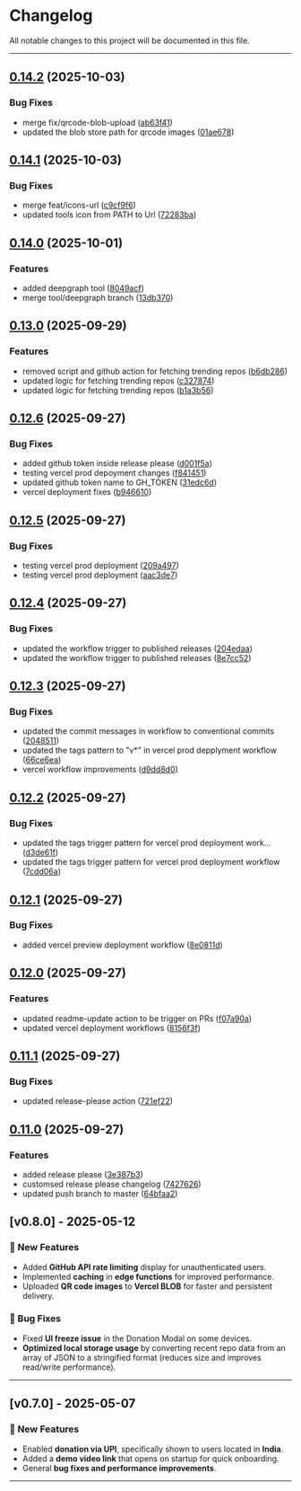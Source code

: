 # Changelog

All notable changes to this project will be documented in this file.

---

## [0.14.2](https://github.com/crackedngineer/iLoveGithub/compare/v0.14.1...v0.14.2) (2025-10-03)


### Bug Fixes

* merge fix/qrcode-blob-upload ([ab63f41](https://github.com/crackedngineer/iLoveGithub/commit/ab63f41708e3e247f421c4670f12586923a671f7))
* updated the blob store path for qrcode images ([01ae678](https://github.com/crackedngineer/iLoveGithub/commit/01ae6782a653f16f8cddbd8c464e6a189bb58a06))

## [0.14.1](https://github.com/crackedngineer/iLoveGithub/compare/v0.14.0...v0.14.1) (2025-10-03)


### Bug Fixes

* merge feat/icons-url ([c9cf9f6](https://github.com/crackedngineer/iLoveGithub/commit/c9cf9f66d1071b163b0e0bbec4cef831bec1ef78))
* updated tools icon from PATH to Url ([72283ba](https://github.com/crackedngineer/iLoveGithub/commit/72283babbb519c5e53fe3bcb3ad9ebbdd1df447f))

## [0.14.0](https://github.com/crackedngineer/iLoveGithub/compare/v0.13.0...v0.14.0) (2025-10-01)


### Features

* added deepgraph tool ([8049acf](https://github.com/crackedngineer/iLoveGithub/commit/8049acfc2a683096c2347313247a3285deb4229b))
* merge tool/deepgraph branch ([13db370](https://github.com/crackedngineer/iLoveGithub/commit/13db3706e310ff9c43f1891b2b93a0009420cb9c))

## [0.13.0](https://github.com/crackedngineer/iLoveGithub/compare/v0.12.6...v0.13.0) (2025-09-29)


### Features

* removed script and github action for fetching trending repos ([b6db286](https://github.com/crackedngineer/iLoveGithub/commit/b6db286988f88e6d4cf82af4aa340dfeaf6c7088))
* updated logic for fetching trending repos ([c327874](https://github.com/crackedngineer/iLoveGithub/commit/c327874c5a7ca8de6a0dd7a1d5025c21e629472b))
* updated logic for fetching trending repos ([b1a3b56](https://github.com/crackedngineer/iLoveGithub/commit/b1a3b562f509c7c0997ad66c97c3e2b0825620dc))

## [0.12.6](https://github.com/crackedngineer/iLoveGithub/compare/v0.12.5...v0.12.6) (2025-09-27)


### Bug Fixes

* added github token inside release please ([d001f5a](https://github.com/crackedngineer/iLoveGithub/commit/d001f5a62c9adc256f3b6a41170e4f28674c4f16))
* testing vercel prod depoyment changes ([f841451](https://github.com/crackedngineer/iLoveGithub/commit/f8414511f31a2b2c15060391064728248be2057e))
* updated github token name to GH_TOKEN ([31edc6d](https://github.com/crackedngineer/iLoveGithub/commit/31edc6d3f0b8b851cd317a21ad0dad917648a2b1))
* vercel deployment fixes ([b946610](https://github.com/crackedngineer/iLoveGithub/commit/b94661038f040643b603af6ce46da552fdf7a501))

## [0.12.5](https://github.com/crackedngineer/iLoveGithub/compare/v0.12.4...v0.12.5) (2025-09-27)


### Bug Fixes

* testing vercel prod deployment ([209a497](https://github.com/crackedngineer/iLoveGithub/commit/209a4973fba425b66bbd3f1a0fd2ef051e37547c))
* testing vercel prod deployment ([aac3de7](https://github.com/crackedngineer/iLoveGithub/commit/aac3de76bad13527e06b3971ee2751ed1d2feead))

## [0.12.4](https://github.com/crackedngineer/iLoveGithub/compare/v0.12.3...v0.12.4) (2025-09-27)


### Bug Fixes

* updated the workflow trigger to published releases ([204edaa](https://github.com/crackedngineer/iLoveGithub/commit/204edaa17dd79980669e3a6e66c252b3d6198941))
* updated the workflow trigger to published releases ([8e7cc52](https://github.com/crackedngineer/iLoveGithub/commit/8e7cc52f67b4e9068cd9f5b07a5cfc33fa54ccf8))

## [0.12.3](https://github.com/crackedngineer/iLoveGithub/compare/v0.12.2...v0.12.3) (2025-09-27)


### Bug Fixes

* updated the commit messages in workflow to conventional commits ([2048511](https://github.com/crackedngineer/iLoveGithub/commit/2048511c0e7cd8cea66c82c0282af2cb047d3702))
* updated the tags pattern to "v*" in vercel prod depplyment workflow ([66ce6ea](https://github.com/crackedngineer/iLoveGithub/commit/66ce6ea5ca4a360d1a54e64bfa61e2bb9c906da2))
* vercel workflow improvements ([d9dd8d0](https://github.com/crackedngineer/iLoveGithub/commit/d9dd8d0bf2b88974bfed500b3cab78a5d2f3711b))

## [0.12.2](https://github.com/crackedngineer/iLoveGithub/compare/v0.12.1...v0.12.2) (2025-09-27)


### Bug Fixes

* updated the tags trigger pattern for vercel prod deployment work… ([d3de61f](https://github.com/crackedngineer/iLoveGithub/commit/d3de61fad29c12c738a51a6dd6daff238b9ad0c8))
* updated the tags trigger pattern for vercel prod deployment workflow ([7cdd06a](https://github.com/crackedngineer/iLoveGithub/commit/7cdd06a65eea4a0a29f29e2759a00b2438bed841))

## [0.12.1](https://github.com/crackedngineer/iLoveGithub/compare/v0.12.0...v0.12.1) (2025-09-27)


### Bug Fixes

* added vercel preview deployment workflow ([8e0811d](https://github.com/crackedngineer/iLoveGithub/commit/8e0811d1845a1ee732253417f1c17df29fa05fab))

## [0.12.0](https://github.com/crackedngineer/iLoveGithub/compare/v0.11.1...v0.12.0) (2025-09-27)


### Features

* updated readme-update action to be trigger on PRs ([f07a90a](https://github.com/crackedngineer/iLoveGithub/commit/f07a90aa32b44cf1ec8884c798e5336120004a3b))
* updated vercel deployment workflows ([8156f3f](https://github.com/crackedngineer/iLoveGithub/commit/8156f3f18f0c38a815d3fe35ecbed08320cae636))

## [0.11.1](https://github.com/crackedngineer/iLoveGithub/compare/v0.11.0...v0.11.1) (2025-09-27)


### Bug Fixes

* updated release-please action ([721ef22](https://github.com/crackedngineer/iLoveGithub/commit/721ef2281a8c97afebb614692658d9da56188f29))

## [0.11.0](https://github.com/crackedngineer/iLoveGithub/compare/v0.10.0...v0.11.0) (2025-09-27)


### Features

* added release please ([3e387b3](https://github.com/crackedngineer/iLoveGithub/commit/3e387b3e97c2a0ef5dca0f6667a7defe7b3a7e1e))
* customsed release please changelog ([7427626](https://github.com/crackedngineer/iLoveGithub/commit/7427626484f1511fd8a970bba5edd1bab9ea433a))
* updated push branch to master ([64bfaa2](https://github.com/crackedngineer/iLoveGithub/commit/64bfaa253f388e4d989bbe9394216e246d76dcc4))

## [v0.8.0] - 2025-05-12

### 🚀 New Features

- Added **GitHub API rate limiting** display for unauthenticated users.
- Implemented **caching** in **edge functions** for improved performance.
- Uploaded **QR code images** to **Vercel BLOB** for faster and persistent delivery.

### 🐛 Bug Fixes

- Fixed **UI freeze issue** in the Donation Modal on some devices.
- **Optimized local storage usage** by converting recent repo data from an array of JSON to a stringified format (reduces size and improves read/write performance).

---

## [v0.7.0] - 2025-05-07

### 🚀 New Features

- Enabled **donation via UPI**, specifically shown to users located in **India**.
- Added a **demo video link** that opens on startup for quick onboarding.
- General **bug fixes and performance improvements**.

---
